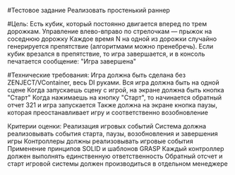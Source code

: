 #Тестовое задание
Реализовать простенький раннер

#Цель:
Есть кубик, который постоянно двигается вперед по трем дорожкам. Управление влево-вправо по стрелочкам — прыжок на соседнюю дорожку Каждое время N на одной из дорожки случайно генерируется препятствие (алгоритмами можно пренебречь). Если кубик врезался в препятствие, то игра завершается, и в консоль печатается сообщение: "Игра завершена"

#Технические требования:
Игра должна быть сделана без ZENJECT/VContainer, весь DI руками.
Вся игра должна быть на одной сцене Когда запускаешь сцену с игрой, на экране должна быть кнопка "Старт" Когда нажимаешь на кнопку "Старт", то начинается обратный отчет 321 и игра запускается Также должна на экране кнопка паузы, которая преостанавливает игру и соответственно возобновление

Критерии оценки: Реализация игровых событий Система должна реализовывать события старта, паузы, возобновления и завершения игры Контроллеры должны реализовывать игровые события Применение принципов SOLID и шаблонов GRASP Каждый контроллер должен выполнять единственную ответственность Обратный отсчет и старт игровой системы должен производиться в отдельном менеджере
